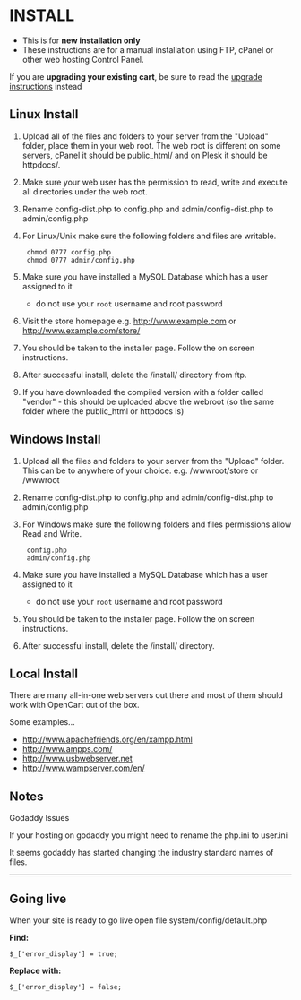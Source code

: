 # INSTALL

* This is for __new installation only__
* These instructions are for a manual installation using FTP, cPanel or other web hosting Control Panel.


If you are __upgrading your existing cart__, be sure to read the [upgrade instructions](UPGRADE.md) instead


## Linux Install

1. Upload all of the files and folders to your server from the "Upload" folder, place them in your web root. The web root is different on some servers, cPanel it should be public_html/ and on Plesk it should be httpdocs/.
2. Make sure your web user has the permission to read, write and execute all directories under the web root.
3. Rename config-dist.php to config.php and admin/config-dist.php to admin/config.php
4. For Linux/Unix make sure the following folders and files are writable.

		chmod 0777 config.php
		chmod 0777 admin/config.php

5. Make sure you have installed a MySQL Database which has a user assigned to it
	* do not use your `root` username and root password
6. Visit the store homepage e.g. http://www.example.com or http://www.example.com/store/
7. You should be taken to the installer page. Follow the on screen instructions.
8. After successful install, delete the /install/ directory from ftp.
9. If you have downloaded the compiled version with a folder called "vendor" - this should be uploaded above the webroot (so the same folder where the public_html or httpdocs is)

## Windows Install

1. Upload all the files and folders to your server from the "Upload" folder. This can be to anywhere of your choice. e.g. /wwwroot/store or /wwwroot
2. Rename config-dist.php to config.php and admin/config-dist.php to admin/config.php
3. For Windows make sure the following folders and files permissions allow Read and Write.

		config.php
		admin/config.php

4. Make sure you have installed a MySQL Database which has a user assigned to it
	* do not use your `root` username and root password
5. You should be taken to the installer page. Follow the on screen instructions.
6. After successful install, delete the /install/ directory.

## Local Install

There are many all-in-one web servers out there and most of them should work with OpenCart out of the box.

Some examples...

* http://www.apachefriends.org/en/xampp.html
* http://www.ampps.com/
* http://www.usbwebserver.net
* http://www.wampserver.com/en/

 ## Notes

Godaddy Issues

If your hosting on godaddy you might need to rename the php.ini to user.ini

It seems godaddy has started changing the industry standard names of files.

----------------------------

## Going live
When your site is ready to go live open file system/config/default.php

**Find:**

`$_['error_display'] = true;`

**Replace with:**

`$_['error_display'] = false;`
